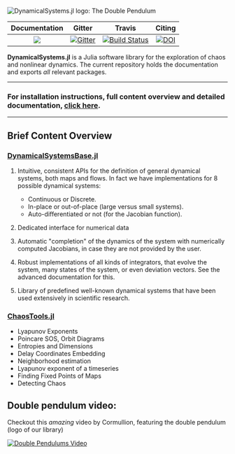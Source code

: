 ![DynamicalSystems.jl logo: The Double Pendulum](https://i.imgur.com/nFQFdB0.gif)

| **Documentation** | Gitter | Travis | Citing |
|:--------:|:-----:|:-----:|:----:|
|[![](https://img.shields.io/badge/docs-latest-blue.svg)](https://JuliaDynamics.github.io/DynamicalSystems.jl/latest) | [![Gitter](https://img.shields.io/gitter/room/nwjs/nw.js.svg)](https://gitter.im/JuliaDynamics/Lobby) | [![Build Status](https://travis-ci.org/JuliaDynamics/DynamicalSystems.jl.svg?branch=master)](https://travis-ci.org/JuliaDynamics/DynamicalSystems.jl) | [![DOI](http://joss.theoj.org/papers/10.21105/joss.00598/status.svg)](https://doi.org/10.21105/joss.00598)

**DynamicalSystems.jl** is a Julia software library for the exploration of chaos and nonlinear dynamics. The current repository holds the documentation and exports *all* relevant packages.

---

### **For installation instructions, full content overview and detailed documentation, [click here](https://juliadynamics.github.io/DynamicalSystems.jl/latest/).**

---

## Brief Content Overview
### [DynamicalSystemsBase.jl](https://juliadynamics.github.io/DynamicalSystems.jl/latest/definition/general/)   
1. Intuitive, consistent APIs for the definition of general dynamical systems, both maps and flows. In fact we have implementations for 8 possible dynamical systems:
    * Continuous or Discrete.
    * In-place or out-of-place (large versus small systems).
    * Auto-differentiated or not (for the Jacobian function).

4. Dedicated interface for numerical data
5. Automatic "completion" of the dynamics of the system with numerically computed Jacobians, in case they are not provided by the user.
4. Robust implementations of all kinds of integrators, that evolve the system,
   many states of the system, or even deviation vectors. See the advanced documentation for this.
6. Library of predefined well-known dynamical systems that have been used extensively in scientific research.


### [ChaosTools.jl](https://juliadynamics.github.io/DynamicalSystems.jl/latest/chaos/overview/)

* Lyapunov Exponents
* Poincare SOS, Orbit Diagrams
* Entropies and Dimensions
* Delay Coordinates Embedding
* Neighborhood estimation
* Lyapunov exponent of a timeseries
* Finding Fixed Points of Maps
* Detecting Chaos

## Double pendulum video:
Checkout this *amazing* video by Cormullion, featuring the double pendulum (logo of our library)

[![Double Pendulums Video](http://img.youtube.com/vi/vLDpLxU2fEg/0.jpg)](
https://www.youtube.com/watch?v=vLDpLxU2fEg)
